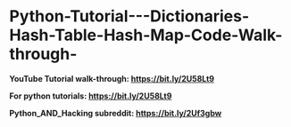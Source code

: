 # Python-Tutorial---Dictionaries-Hash-Table-Hash-Map-Code-Walk-through-
**YouTube Tutorial walk-through: https://bit.ly/2U58Lt9**

**For python tutorials: https://bit.ly/2U58Lt9**

**Python_AND_Hacking subreddit: https://bit.ly/2Uf3gbw**
